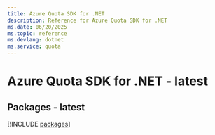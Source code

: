 ```yaml
---
title: Azure Quota SDK for .NET
description: Reference for Azure Quota SDK for .NET
ms.date: 06/20/2025
ms.topic: reference
ms.devlang: dotnet
ms.service: quota
---
```

# Azure Quota SDK for .NET - latest
## Packages - latest
[!INCLUDE [packages](quota-index.md)]
